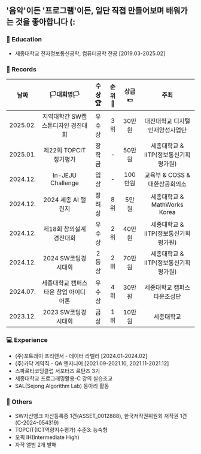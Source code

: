 ## <strong>'음악'</strong>이든 <strong>'프로그램'</strong>이든, 일단 직접 만들어보며 배워가는 것을 좋아합니다 (:

### 🏫 Education
- 세종대학교 전자정보통신공학, 컴퓨터공학 전공 [2019.03-2025.02]

### 💽 Records
|**날짜**|**🏳대회명🏳**|**수상🏆**|**순위🥇**|**상금💵**|**주최**|
|:--:|:--:|:--:|:--:|:--:|:--:|
|2025.02.|지역대학간 SW캡스톤디자인 경진대회|우수상|3위|30만원|대진대학교 디지털인재양성사업단|
|2025.01.|제22회 TOPCIT 정기평가|장학금|-|50만원|세종대학교 & IITP(정보통신기획평가원)|
|2024.12.|In-JEJU Challenge|입상|-|100만원|교육부 & COSS & 대한상공회의소|
|2024.12.|2024 세종 AI 챌린지|장려상|8위|5만원|세종대학교 & MathWorks Korea|
|2024.12.|제18회 창의설계경진대회|우수상|2위|40만원|세종대학교 & IITP(정보통신기획평가원)|
|2024.12.|2024 SW코딩경시대회|2등상|2위|70만원|세종대학교 & IITP(정보통신기획평가원)|
|2024.07.|세종대학교 캠퍼스타운 창업 아이디어톤|우수상|4위|30만원|세종대학교 캠퍼스타운조성단|
|2023.12.|2023 SW코딩경시대회|금상|1위|10만원|세종대학교|

### 💻 Experience
- (주)포트래이 프리랜서 - 데이터 라벨러 [2024.01-2024.02]
- (주)카닥 계약직 - QA 엔지니어 [2021.09-2021.10, 2021.11-2021.12]
- 스파르타코딩클럽 서포터즈 르탄즈 3기
- 세종대학교 프로그래밍활용-C 강의 실습조교
- SAL(Sejong Algorithm Lab) 동아리 활동
  
### 💾 Others
- SW자산뱅크 자산등록증 1건(ASSET_0012888), 한국저작권위원회 저작권 1건(C-2024-054319)
- TOPCIT(ICT역량지수평가) 수준3: 능숙형
- 오픽 IH(Intermediate High)
- 자작 앨범 2개 발매
